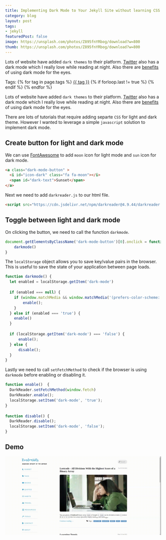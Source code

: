 ```yaml
---
title: Implementing Dark Mode to Your Jekyll Site without learning CSS
category: blog
layout: post
tags:
- jekyll
featuredPost: false
image: https://unsplash.com/photos/Z895fnYRbog/download?w=800
thumb: https://unsplash.com/photos/Z895fnYRbog/download?w=800
---
```



Lots of website have added `dark themes` to their platform. [Twitter](https://twitter.com/) also has a dark mode which I really love while reading at night. Also there are [benefits](https://www.healthline.com/health/is-dark-mode-better-for-your-eyes#benefits-of-dark-mode) of using dark mode for the eyes.<!-- truncate_here -->

<p>Tags: {% for tag in page.tags %} <a class="mytag" href="/tag/{{ tag }}" title="View posts tagged with &quot;{{ tag }}&quot;">{{ tag }}</a>  {% if forloop.last != true %} {% endif %} {% endfor %}</p>



Lots of website have added `dark themes` to their platform. [Twitter](https://twitter.com/) also has a dark mode which I really love while reading at night. Also there are [benefits](https://www.healthline.com/health/is-dark-mode-better-for-your-eyes#benefits-of-dark-mode) of using dark mode for the eyes.


There are lots of tutorials that require adding separte `CSS` for light and dark theme. However I wanted to leverage a simple `javascript` solution to implement dark mode.


## Create button for light and dark mode

We can use [FontAwesome](https://fontawesome.com/) to add `moon` icon for light mode and `sun` icon for dark mode.


```html
<a class="dark-mode-button" >
  <i id="icon-dark" class="fa fa-moon"></i>
  <span id="dark-text">Sunset</span>
</a>
```

Next we need to add `darkreader.js` to our html file.

```html
<script src="https://cdn.jsdelivr.net/npm/darkreader@4.9.44/darkreader.js"></script>
```

## Toggle between light and dark mode

On clicking the button, we need to call the function `darkmode`.

```javascript
document.getElementsByClassName('dark-mode-button')[0].onclick = function() {
    darkmode()
}
```

The `localStorage` object allows you to save key/value pairs in the browser. This is useful to save the state of your application between page loads.


```javascript
function darkmode() {
  let enabled = localStorage.getItem('dark-mode')

  if (enabled === null) {
    if (window.matchMedia && window.matchMedia('(prefers-color-scheme: dark)').matches) {
        enable();
    }
  } else if (enabled === 'true') {
    enable()
  }

  if (localStorage.getItem('dark-mode') === 'false') {
      enable();
  } else {
      disable();
  }
}
```

Lastly we need to call `setFetchMethod` to check if the browser is using `darkmode` before enabling or disabling it.

```javascript
function enable()  {
  DarkReader.setFetchMethod(window.fetch)
  DarkReader.enable();
  localStorage.setItem('dark-mode', 'true');
}

function disable() {
  DarkReader.disable();
  localStorage.setItem('dark-mode', 'false');
}
```

## Demo

![](/img/dark_mode.gif "Dark Mode")

